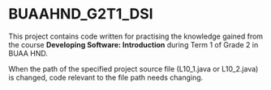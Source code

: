 # BUAAHND_G2T1_DSI

This project contains code written for practising the knowledge gained from the course **Developing Software: Introduction** during Term 1 of Grade 2 in BUAA HND.

When the path of the specified project source file (L10_1.java or L10_2.java) is changed, code relevant to the file path needs changing.